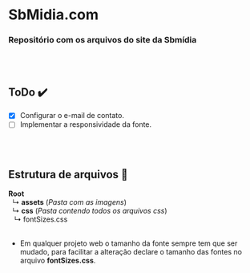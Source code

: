 # SbMidia.com
### Repositório com os arquivos do site da Sbmídia
<br/><br/>

## ToDo :heavy_check_mark:
- [x] Configurar o e-mail de contato. 
- [ ] Implementar a responsividade da fonte.

<br/><br/>

## Estrutura de arquivos :floppy_disk:
**Root** <br/>
&nbsp; ↳ **assets** (*Pasta com as imagens*) <br/>
&nbsp; ↳ **css** (*Pasta contendo todos os arquivos css*)<br/>
&nbsp;&nbsp; ↳ fontSizes.css <br/><br/>

- Em qualquer projeto web o tamanho da fonte sempre tem que ser mudado, para facilitar a alteração declare o tamanho das fontes no arquivo **fontSizes.css**.
